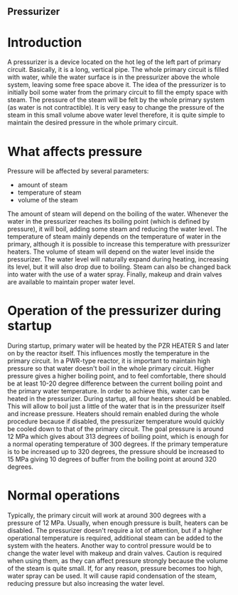 ## Pressurizer

# Introduction

A pressurizer is a device located on the hot leg of the left part of primary circuit. Basically, it is a long, vertical pipe. The whole primary circuit is filled with water, while the water surface is in the pressurizer above the whole system, leaving some free space above it. The idea of the pressurizer is to initially boil some water from the primary circuit to fill the empty space with steam. The pressure of the steam will be felt by the whole primary system (as water is not contractible). It is very easy to change the pressure of the steam in this small volume above water level therefore, it is quite simple to maintain the desired pressure in the whole primary circuit.

# What affects pressure

Pressure will be affected by several parameters:

- amount of steam
- temperature of steam
- volume of the steam

The amount of steam will depend on the boiling of the water. Whenever the water in the pressurizer reaches its boiling point (which is defined by pressure), it will boil, adding some steam and reducing the water level. The temperature of steam mainly depends on the temperature of water in the primary, although it is possible to increase this temperature with pressurizer heaters. The volume of steam will depend on the water level inside the pressurizer. The water level will naturally expand during heating, increasing its level, but it will also drop due to boiling. Steam can also be changed back into water with the use of a water spray. Finally, makeup and drain valves are available to maintain proper water level.

# Operation of the pressurizer during startup

During startup, primary water will be heated by the PZR HEATER S and later on by the reactor itself. This influences mostly the temperature in the primary circuit. In a PWR-type reactor, it is important to maintain high pressure so that water doesn't boil in the whole primary circuit. Higher pressure gives a higher boiling point, and to feel comfortable, there should be at least 10-20 degree difference between the current boiling point and the primary water temperature. In order to achieve this, water can be heated in the pressurizer. During startup, all four heaters should be enabled. This will allow to boil just a little of the water that is in the pressurizer itself and increase pressure. Heaters should remain enabled during the whole procedure because if disabled, the pressurizer temperature would quickly be cooled down to that of the primary circuit. The goal pressure is around 12 MPa which gives about 313 degrees of boiling point, which is enough for a normal operating temperature of 300 degrees. If the primary temperature is to be increased up to 320 degrees, the pressure should be increased to 15 MPa giving 10 degrees of buffer from the boiling point at around 320 degrees.

# Normal operations

Typically, the primary circuit will work at around 300 degrees with a pressure of 12 MPa. Usually, when enough pressure is built, heaters can be disabled. The pressurizer doesn't require a lot of attention, but if a higher operational temperature is required, additional steam can be added to the system with the heaters. Another way to control pressure would be to change the water level with makeup and drain valves. Caution is required when using them, as they can affect pressure strongly because the volume of the steam is quite small. If, for any reason, pressure becomes too high, water spray can be used. It will cause rapid condensation of the steam, reducing pressure but also increasing the water level.

